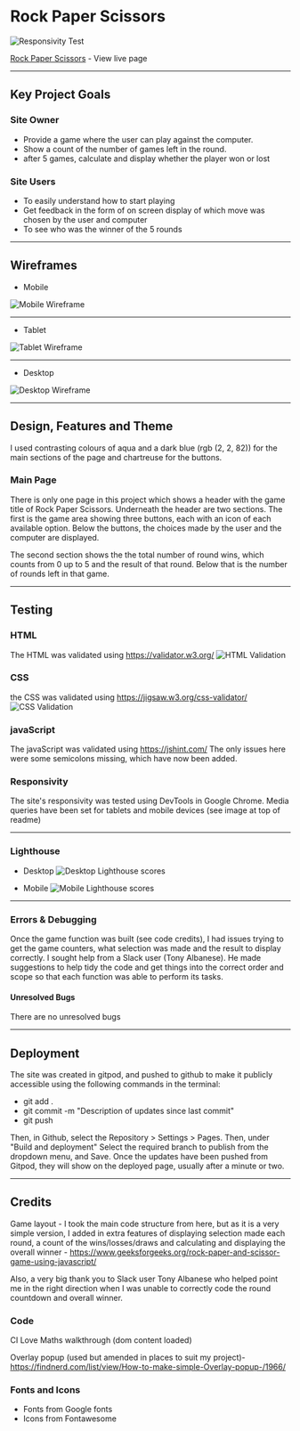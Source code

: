 # Rock Paper Scissors

![](documentation/responsive.png "Responsivity Test")

[Rock Paper Scissors](https://markdaniel1982.github.io/RPS_PP2/) - View live page
_____
## Key Project Goals

### Site Owner
  * Provide a game where the user can play against the computer.
  * Show a count of the number of games left in the round.
  * after 5 games, calculate and display whether the player won or lost

### Site Users
  * To easily understand how to start playing
  * Get feedback in the form of on screen display of which move was chosen by the user and computer
  * To see who was the winner of the 5 rounds

_______

## Wireframes

* Mobile

![Mobile Wireframe](documentation/mobile_wireframe.png)

___

* Tablet

![Tablet Wireframe](documentation/tablet_wireframe.png)

___

* Desktop

![Desktop Wireframe](documentation/desktop_wireframe.png)


_______
## Design, Features and Theme

I used contrasting colours of aqua and a dark blue (rgb (2, 2, 82)) for the main sections of the page and chartreuse for the buttons.

### Main Page

There is only one page in this project which shows a header with the game title of Rock Paper Scissors. Underneath the header are two sections. The first is the game area showing three buttons, each with an icon of each available option. Below the buttons, the choices made by the user and the computer are displayed.

The second section shows the the total number of round wins, which counts from 0 up to 5 and the result of that round. Below that is the number of rounds left in that game.
____

## Testing
### HTML
The HTML was validated using https://validator.w3.org/
![HTML Validation](documentation/html_validation.png)

### CSS
the CSS was validated using https://jigsaw.w3.org/css-validator/
![CSS Validation](documentation/css_validation.png)

### javaScript
The javaScript was validated using https://jshint.com/
The only issues here were some semicolons missing, which have now been added.

### Responsivity
The site's responsivity was tested using DevTools in Google Chrome. Media queries have been set for tablets and mobile devices (see image at top of readme)
_____

### Lighthouse
* Desktop
![Desktop Lighthouse scores](documentation/lighthouse_desktop.png)

* Mobile
![Mobile Lighthouse scores](documentation/lighthouse_mobile.png)

___

### Errors & Debugging

Once the game function was built (see code credits), I had issues trying to get the game counters, what selection was made and the result to display correctly. I sought help from a Slack user (Tony Albanese). He made suggestions to help tidy the code and get things into the correct order and scope so that each function was able to perform its tasks.


#### Unresolved Bugs

There are no unresolved bugs

_______

## Deployment

The site was created in gitpod, and pushed to github to make it publicly accessible using the following commands in the terminal:

  * git add  .
  * git commit -m "Description of updates since last commit"
  * git push

  Then, in Github, select the Repository > Settings > Pages. Then, under "Build and deployment" Select the required branch to publish from the dropdown menu, and Save.
  Once the updates have been pushed from Gitpod, they will show on the deployed page, usually after a minute or two.
_____

## Credits

Game layout - I took the main code structure from here, but as it is a very simple version, I added in extra features of displaying selection made each round, a count of the wins/losses/draws and calculating and displaying the overall winner - https://www.geeksforgeeks.org/rock-paper-and-scissor-game-using-javascript/

Also, a very big thank you to Slack user Tony Albanese who helped point me in the right direction when I was unable to correctly code the round countdown and overall winner.

### Code

CI Love Maths walkthrough (dom content loaded)

Overlay popup (used but amended in places to suit my project)- https://findnerd.com/list/view/How-to-make-simple-Overlay-popup-/1966/


### Fonts and Icons 
 
* Fonts from Google fonts
* Icons from Fontawesome